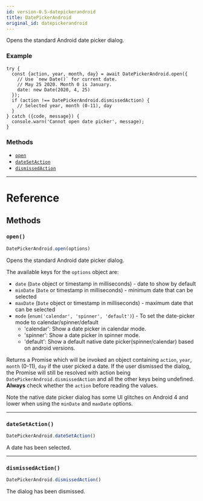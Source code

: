 ```yaml
---
id: version-0.5-datepickerandroid
title: DatePickerAndroid
original_id: datepickerandroid
---
```


Opens the standard Android date picker dialog.

### Example

```
try {
  const {action, year, month, day} = await DatePickerAndroid.open({
    // Use `new Date()` for current date.
    // May 25 2020. Month 0 is January.
    date: new Date(2020, 4, 25)
  });
  if (action !== DatePickerAndroid.dismissedAction) {
    // Selected year, month (0-11), day
  }
} catch ({code, message}) {
  console.warn('Cannot open date picker', message);
}
```


### Methods

- [`open`](datepickerandroid.md#open)
- [`dateSetAction`](datepickerandroid.md#datesetaction)
- [`dismissedAction`](datepickerandroid.md#dismissedaction)




---

# Reference

## Methods

### `open()`

```javascript
DatePickerAndroid.open(options)
```


Opens the standard Android date picker dialog.

The available keys for the `options` object are:

  - `date` (`Date` object or timestamp in milliseconds) - date to show by default
  - `minDate` (`Date` or timestamp in milliseconds) - minimum date that can be selected
  - `maxDate` (`Date` object or timestamp in milliseconds) - maximum date that can be selected
  - `mode` (`enum('calendar', 'spinner', 'default')`) - To set the date-picker mode to calendar/spinner/default
    - 'calendar': Show a date picker in calendar mode.
    - 'spinner': Show a date picker in spinner mode.
    - 'default': Show a default native date picker(spinner/calendar) based on android versions.

Returns a Promise which will be invoked an object containing `action`, `year`, `month` (0-11),
`day` if the user picked a date. If the user dismissed the dialog, the Promise will
still be resolved with action being `DatePickerAndroid.dismissedAction` and all the other keys
being undefined. **Always** check whether the `action` before reading the values.

Note the native date picker dialog has some UI glitches on Android 4 and lower
when using the `minDate` and `maxDate` options.




---

### `dateSetAction()`

```javascript
DatePickerAndroid.dateSetAction()
```


A date has been selected.




---

### `dismissedAction()`

```javascript
DatePickerAndroid.dismissedAction()
```


The dialog has been dismissed.





